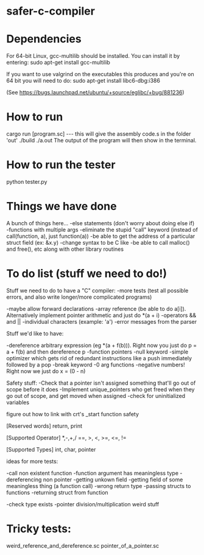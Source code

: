 # safer-c-compiler

# Dependencies
For 64-bit Linux, gcc-multilib should be installed.
You can install it by entering: sudo apt-get install gcc-multilib

If you want to use valgrind on the executables this produces
and you're on 64 bit you will need to do:
sudo apt-get install libc6-dbg:i386

(See https://bugs.launchpad.net/ubuntu/+source/eglibc/+bug/881236)


# How to run
cargo run [program.sc] --- this will give the assembly code.s in the folder 'out'
./build
./a.out
The output of the program will then show in the terminal.

# How to run the tester
python tester.py

# Things we have done
A bunch of things here...
-else statements (don't worry about doing else if)
-functions with multiple args
-eliminate the stupid "call" keyword (instead of call(function, a), just function(a))
-be able to get the address of a particular struct field (ex: &x.y)
-change syntax to be C like
-be able to call malloc() and free(), etc along with other library routines

# To do list (stuff we need to do!)
Stuff we need to do to have a "C" compiler:
-more tests (test all possible errors, and also write longer/more complicated programs)

-maybe allow forward declarations
-array reference (be able to do a[i]). Alternatively implement pointer arithmetic and just do *(a + i)
-operators && and ||
-individual characters (example: 'a')
-error messages from the parser


Stuff we'd like to have:

-dereference arbitrary expression (eg *(a + f(b))).
Right now you just do p = a + f(b) and then dereference p
-function pointers
-null keyword
-simple optimizer which gets rid of redundant
instructions like a push immediately followed by a pop
-break keyword
-0 arg functions
-negative numbers! Right now we just do x = (0 - n)

Safety stuff:
-Check that a pointer isn't assigned something that'll go out of scope before it does
-Implement unique_pointers who get freed when they go out of scope, and get moved when assigned
-check for uninitialized variables

figure out how to link with crt's _start function
safety

[Reserved words]
return, print

[Supported Operator]
*,-,+,/
==, >, <, >=, <=, !=

[Supported Types]
int, char, pointer


ideas for more tests:

-call non existent function
-function argument has meaningless type
-dereferencing non pointer
-getting unkown field
-getting field of some meaningless thing (a function call)
-wrong return type
-passing structs to functions
-returning struct from function

-check type exists
-pointer division/multiplication weird stuff

# Tricky tests:
weird_reference_and_dereference.sc
pointer_of_a_pointer.sc
